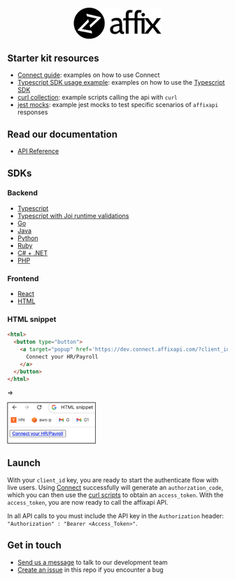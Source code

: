 <p align="center">
  <a href="https://affixapi.com">
    <img src='./dev-resources/Word__logo.png' width='200px'>
  </a>
</p>

## Starter kit resources

- [Connect guide](./connect): examples on how to use Connect
- [Typescript SDK usage example](./sdk-example): examples on how to use the [Typescript SDK](https://www.npmjs.com/package/@affixapi/api)
- [curl collection](./curl-collection): example scripts calling the api with `curl`
- [jest mocks](./jest-mocks): example jest mocks to test specific scenarios of `affixapi` responses

## Read our documentation

- [API Reference](https://docs.affixapi.com/)

## SDKs

### Backend
- [Typescript](https://www.npmjs.com/package/@affixapi/api)
- [Typescript with Joi runtime validations](https://www.npmjs.com/package/@affixapi/api-with-joi)
- [Go](https://pkg.go.dev/github.com/affixapi/go-sdk)
- [Java](https://central.sonatype.com/artifact/com.affixapi/api)
- [Python](https://pypi.org/p/affixapi/)
- [Ruby](https://rubygems.org/gems/affixapi)
- [C# + .NET](https://www.nuget.org/packages/AffixApi.Api)
- [PHP](https://packagist.org/packages/affixapi/api)

### Frontend
- [React](https://www.npmjs.com/package/@affixapi/connect-sdk)
- [HTML](https://github.com/affixapi/starter-kit?tab=readme-ov-file#html-snippet)

### HTML snippet

```html
<html>
  <button type="button">
    <a target="popup" href='https://dev.connect.affixapi.com/?client_id=[YOUR CLIENT ID]&mode=xhr&scope=/2023-03-01/xhr/company%20/2023-03-01/xhr/identity%20/2023-03-01/xhr/employee%20/2023-03-01/xhr/employees%20/2023-03-01/xhr/timesheets%20/2023-03-01/xhr/time-off-entries%20/2023-03-01/xhr/time-off-balances%20/2023-03-01/xhr/payruns%20/2023-03-01/xhr/payruns/:payrun_id%20/2023-03-01/xhr/work-locations%20/2023-03-01/xhr/groups%20&redirect_uri=https://affixapi.com'>
      Connect your HR/Payroll
    </a>
  </button>
</html>
```

=>

<a href="https://affixapi.com">
  <img src='./dev-resources/html-snippet.png' width='200px' border='1' style='border:1px solid #000000' >
</a>

## Launch

With your `client_id` key, you are ready to start the authenticate flow with
live users. Using [Connect](./connect) successfully will generate an
`authorzation_code`, which you can then use the [curl
scripts](./curl-collection) to obtain an `access_token`. With the
`access_token`, you are now ready to call the affixapi API.

In all API calls to you must include the API key in the `Authorization` header:
`"Authorization" : "Bearer <Access_Token>"`.

## Get in touch
- [Send us a message](mailto:hello@affixapi.com) to talk to our development team
- [Create an issue](https://github.com/affixapi/starter-kit/issues) in this repo if you encounter a bug
